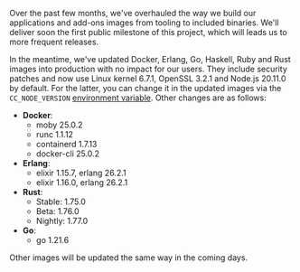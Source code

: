 
Over the past few months, we've overhauled the way we build our applications and add-ons images from tooling to included binaries. We'll deliver soon the first public milestone of this project, which will leads us to more frequent releases.

In the meantime, we've updated Docker, Erlang, Go, Haskell, Ruby and Rust images into production with no impact for our users. They include security patches and now use Linux kernel 6.7.1, OpenSSL 3.2.1 and Node.js 20.11.0 by default. For the latter, you can change it in the updated images via the `CC_NODE_VERSION` [environment variable](/developers/doc/reference/reference-environment-variables/#commons-to-all-applications). Other changes are as follows:

- **Docker**:
  - moby 25.0.2
  - runc 1.1.12
  - containerd 1.7.13
  - docker-cli 25.0.2
- **Erlang**:
  - elixir 1.15.7, erlang 26.2.1
  - elixir 1.16.0, erlang 26.2.1
- **Rust**:
  - Stable: 1.75.0
  - Beta: 1.76.0
  - Nightly: 1.77.0
- **Go**:
  - go 1.21.6

Other images will be updated the same way in the coming days.


